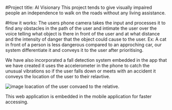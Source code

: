 #Project title: AI Visionary
This project tends to give visually impaired people an independence to walk on the roads without any living assistance. 

#How it works:
The users phone camera takes the input and processes it to find any obstacles in the path of the user and intimate the user over the voice
telling what object is there in front of the user and at what distance and the intensity of danger that the object could cause to the user.
Ex: A cat in front of a person is less dangerous compared to an approching car, our system differentiate it and conveys it to the user after prioritising.

We have also incorporated a fall detection system embedded in the app that we have created it uses the accelerometer in the phone to catch the unusual vibrations
so if the user falls down or meets with an accident it conveys the location of the user to their relavtive.

![image](https://user-images.githubusercontent.com/104610103/198843468-3ca99f39-2b67-4579-9118-b2bdb0ca6b7c.png)
loacation of the user convaed to the relative.

This web application is embedded in the mobile application for faster accessing.
